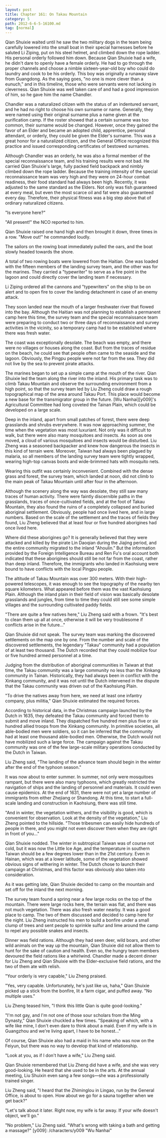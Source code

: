 ```yaml
---
layout: post
title: Chapter 161: On Takau Mountain
category: 5
path: 2012-6-6-5-16100.md
tag: [normal]
---
```


Qian Shuixie waited until he saw the two military dogs in the team being carefully lowered into the small boat in their special harnesses before he saluted Li Ziping, put on his steel helmet, and climbed down the rope ladder. His personal orderly followed him down. Because Qian Shuixie had a wife, he didn't dare to openly have a female orderly. He had to go through the proper channels and choose a nimble sixteen-year-old boy who could do laundry and cook to be his orderly. This boy was originally a runaway slave from Guangdong. As the saying goes, "no one is more clever than a eunuch," and in this timeline, those who were servants were not lacking in cleverness. Qian Shuixie was well taken care of and had a good impression of him, so he gave him the name Chandler.

Chandler was a naturalized citizen with the status of an indentured servant, and he had no right to choose his own surname or name. Generally, they were named using their original surname plus a name given at the purification camp. If the roster showed that a certain surname was too common, their surname would be changed. However, once they gained the favor of an Elder and became an adopted child, apprentice, personal attendant, or orderly, they could be given the Elder's surname. This was a great honor for a naturalized citizen, and the General Office recognized this practice and issued corresponding certificates of bestowed surnames.

Although Chandler was an orderly, he was also a formal member of the special reconnaissance team, and his training results were not bad. He carried Qian Shuixie's large, fully packed field backpack and nimbly climbed down the rope ladder. Because the training intensity of the special reconnaissance team was very high and they were on 24-hour combat readiness, their food standard had always been high. Recently, it was adjusted to the same standard as the Elders. Not only was fish guaranteed at every meal, but even the most scarce oil and fat were also guaranteed every day. Therefore, their physical fitness was a big step above that of ordinary naturalized citizens.

"Is everyone here?"

"All present!" the NCO reported to him.

Qian Shuixie raised one hand high and then brought it down, three times in a row. "Move out!" he commanded loudly.

The sailors on the rowing boat immediately pulled the oars, and the boat slowly headed towards the shore.

A total of two rowing boats were lowered from the Haitian. One was loaded with the fifteen members of the landing survey team, and the other was for the marines. They carried a "typewriter" to serve as a fire point in the lagoon and could directly cover the landing team if necessary.

Li Ziping ordered all the cannons and "typewriters" on the ship to be on alert and to open fire to cover the landing detachment in case of an enemy attack.

They soon landed near the mouth of a larger freshwater river that flowed into the bay. Although the Haitian was not planning to establish a permanent camp here this time, the survey team and the special reconnaissance team were preparing to conduct two or three days of reconnaissance and survey activities in the vicinity, so a temporary camp had to be established where there was fresh water.

The coast was exceptionally desolate. The beach was empty, and there were no villages or houses along the coast. But from the traces of residue on the beach, he could see that people often came to the seaside and the lagoon. Obviously, the Pingpu people were not far from the sea. They did not live by the sea to prevent pirate attacks.

The marines began to set up a simple camp at the mouth of the river. Qian Shuixie led the team along the river into the inland. His primary task was to climb Takau Mountain and observe the surrounding environment from a high point, so that the survey team led by Liu Zheng could draw a rough topographical map of the area around Takau Port. This place would become a new base for the transmigrator group in the future. [Wu Nanhai][y009]'s Agricultural Committee had long coveted the Tainan Plain, which could be developed on a large scale.

Deep in the inland, apart from small patches of forest, there were deep grasslands and shrubs everywhere. It was now approaching summer, the time when the vegetation was most luxuriant. Not only was it difficult to walk, but there were also many mosquitoes and insects. As soon as one moved, a cloud of various mosquitoes and insects would be disturbed. Liu Zheng was a seasoned backpacker and knew how dangerous the insects in this kind of terrain were. Moreover, Taiwan had always been plagued by malaria, so all members of the landing survey team were tightly wrapped, wearing high-top canvas boots and wide-brimmed hats with mosquito nets.

Wearing this outfit was certainly inconvenient. Combined with the dense grass and forest, the survey team, which landed at noon, did not climb to the main peak of Takau Mountain until after four in the afternoon.

Although the scenery along the way was desolate, they still saw many traces of human activity. There were faintly discernible paths in the grasslands, traces of once-cultivated fields, and at the foot of Takau Mountain, they also found the ruins of a completely collapsed and buried aboriginal settlement. Obviously, people had once lived here, and in large numbers. Based on the scale of the settlement and the traces of fields they found, Liu Zheng believed that at least four or five hundred aborigines had once lived here.

Where did these aborigines go? It is generally believed that they were attacked and killed by the pirate Lin Daoqian during the Jiajing period, and the entire community migrated to the inland "Ahoulin." But the information provided by the Foreign Intelligence Bureau and Ren Fu's oral account both indicated that these aborigines should still be not far from the coast, rather than deep inland. Therefore, the immigrants who landed in Kaohsiung were bound to have conflicts with the local Pingpu people.

The altitude of Takau Mountain was over 300 meters. With their high-powered telescopes, it was enough to see the topography of the nearby ten square kilometers. What appeared before them was the vast Kaohsiung Plain. Although the inland plain in their field of vision was basically desolate grasslands and jungles, from time to time they could still see some simple villages and the surrounding cultivated paddy fields.

"There are quite a few natives here," Liu Zheng said with a frown. "It's best to clean them up all at once, otherwise it will be very troublesome if conflicts arise in the future..."

Qian Shuixie did not speak. The survey team was marking the discovered settlements on the map one by one. From the number and scale of the discovered settlements, the legendary "Takau" community had a population of at least two thousand. The Dutch recorded that they could mobilize four or five hundred armed personnel at a time.

Judging from the distribution of aboriginal communities in Taiwan at that time, the Takau community was a large community no less than the Xinkang community in Tainan. Historically, they had always been in conflict with the Xinkang community, and it was not until the Dutch intervened in the dispute that the Takau community was driven out of the Kaohsiung Plain.

"To drive the natives away from here, we need at least one infantry company, plus militia," Qian Shuixie estimated the required forces.

According to historical data, in the Christmas campaign launched by the Dutch in 1635, they defeated the Takau community and forced them to submit and move inland. They dispatched five hundred men plus five or six hundred allied troops from the Xinkang community. In primitive societies, all able-bodied men were soldiers, so it can be inferred that the community had at least one thousand able-bodied men. Otherwise, the Dutch would not have mobilized such a large force. The campaign against the Takau community was one of the few large-scale military operations conducted by the Dutch in Taiwan.

Liu Zheng said, "The landing of the advance team should begin in the winter after the end of the typhoon season."

It was now about to enter summer. In summer, not only were mosquitoes rampant, but there were also many typhoons, which greatly restricted the navigation of ships and the landing of personnel and materials. It could even cause epidemics. At the end of 1631, there were not yet a large number of immigrants from either Zhejiang or Shandong. At this time, to start a full-scale landing and construction in Kaohsiung, there was still time.

"And in winter, the vegetation withers, and the visibility is good, which is convenient for observation. Look at the density of the vegetation," Liu Zheng pointed to the hillside. "Those tribesmen can easily hide hundreds of people in there, and you might not even discover them when they are right in front of you..."

Qian Shuixie nodded. The winter in subtropical Taiwan was of course not cold, but it was now the Little Ice Age, and the temperature in southern Taiwan should be a few degrees lower than in the 21st century. Even in Hainan, which was at a lower latitude, some of the vegetation showed obvious signs of withering in winter. The Dutch chose to launch their campaign at Christmas, and this factor was obviously also taken into consideration.

As it was getting late, Qian Shuixie decided to camp on the mountain and set off for the inland the next morning.

The survey team found a spring near a few large rocks on the top of the mountain. There were large rocks here, the terrain was flat, and there was not much vegetation. There was also fresh water nearby. It was a good place to camp. The two of them discussed and decided to camp here for the night. Liu Zheng instructed his men to build a bonfire under a small clump of trees and sent people to sprinkle sulfur and lime around the camp to repel any possible snakes and insects.

Dinner was field rations. Although they had seen deer, wild boars, and other wild animals on the way up the mountain, Qian Shuixie did not allow them to hunt for the sake of caution and health. Even so, the hungry team members devoured the field rations like a whirlwind. Chandler made a decent dinner for Liu Zheng and Qian Shuixie with the Elder-exclusive field rations, and the two of them ate with relish.

"Your orderly is very capable," Liu Zheng praised.

"Yes, very capable. Unfortunately, he's just like us, haha," Qian Shuixie picked up a stick from the bonfire, lit a farm cigar, and puffed away. "No multiple uses."

Liu Zheng teased him, "I think this little Qian is quite good-looking."

"I'm not gay, and I'm not one of those sour scholars from the Ming Dynasty," Qian Shuixie chuckled a few times. "Speaking of which, with a wife like mine, I don't even dare to think about a maid. Even if my wife is in Guangzhou and we're living apart, I have to be honest..."

Of course, Qian Shuixie also had a maid in his name who was now on the Feiyun, but there was no way to develop that kind of relationship.

"Look at you, as if I don't have a wife," Liu Zheng said.

Qian Shuixie remembered that Liu Zheng did have a wife, and she was very good-looking. He heard that she used to be in the arts. At the annual meeting, Liu Shuixin even sang a few songs—she was a professionally trained singer.

Liu Zheng said, "I heard that the Zhiminglou in Lingao, run by the General Office, is about to open. How about we go for a sauna together when we get back?"

"Let's talk about it later. Right now, my wife is far away. If your wife doesn't object, we'll go."

"No problem," Liu Zheng said. "What's wrong with taking a bath and getting a massage?"
[y009]: /characters/y009 "Wu Nanhai"
